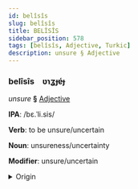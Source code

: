 ```yaml
---
id: belîsîs
slug: belîsîs
title: BELÎSÎS
sidebar_position: 578
tags: [belîsîs, Adjective, Turkic]
description: unsure § Adjective
---
```


### belîsîs&emsp;<span kind="abugida">ʋɿʓɟɐ́ɟ</span>

*unsure* **§** [Adjective](../../tags/Adjective)

**IPA**: /bɛ.ˈli.sis/

**Verb**: to be unsure/uncertain

**Noun**: unsureness/uncertainty

**Modifier**: unsure/uncertain

<details>
    <summary>Origin</summary>
    Turkish bellisiz /bɛl.li'siz/<br/>
    <em>Turkic Language Family</em>
</details>